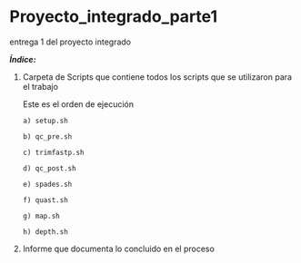 # Proyecto_integrado_parte1
entrega 1 del proyecto integrado

***Índice:***


  1. Carpeta de Scripts que contiene todos los scripts que se utilizaron para el trabajo
     
      Este es el orden de ejecución
     
         a) setup.sh
     
         b) qc_pre.sh
     
         c) trimfastp.sh
     
         d) qc_post.sh
     
         e) spades.sh
     
         f) quast.sh
     
         g) map.sh

         h) depth.sh
     
3. Informe que documenta lo concluido en el proceso
